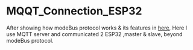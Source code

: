 # MQQT_Connection_ESP32
After showing how modeBus protocol works & its features in [here](https://github.com/NimaAlavi/modeBus_Implemented_Basic_ESP32.git), Here I use MQTT server and communicated 2 ESP32 ,master & slave, beyond modeBus protocol.
